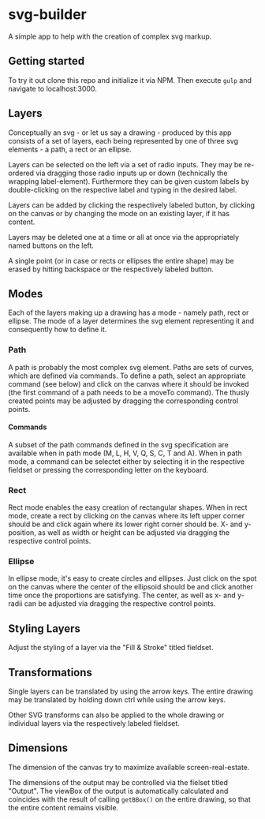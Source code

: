 # svg-builder

A simple app to help with the creation of complex svg markup.

## Getting started

To try it out clone this repo and initialize it via NPM. Then execute `gulp` and navigate to localhost:3000.

## Layers

Conceptually an svg - or let us say a drawing - produced by this app consists of a set of layers, each being represented by one of three svg elements - a path, a rect or an ellipse.

Layers can be selected on the left via a set of radio inputs.
They may be re-ordered via dragging those radio inputs up or down (technically the wrapping label-element).
Furthermore they can be given custom labels by double-clicking on the respective label and typing in the desired label.

Layers can be added by clicking the respectively labeled button, by clicking on the canvas or by changing the mode on an existing layer, if it has content.

Layers may be deleted one at a time or all at once via the appropriately named buttons on the left.

A single point (or in case or rects or ellipses the entire shape) may be erased by hitting backspace or the respectively labeled button.

## Modes

Each of the layers making up a drawing has a mode - namely path, rect or ellipse.
The mode of a layer determines the svg element representing it and consequently how to define it.

### Path

A path is probably the most complex svg element.
Paths are sets of curves, which are defined via commands.
To define a path, select an appropriate command (see below) and click on the canvas where it should be invoked (the first command of a path needs to be a moveTo command).
The thusly created points may be adjusted by dragging the corresponding control points.

#### Commands

A subset of the path commands defined in the svg specification are available when in path mode (M, L, H, V, Q, S, C, T and A).
When in path mode, a command can be selectet either by selecting it in the respective fieldset or pressing the corresponding letter on the keyboard.

### Rect

Rect mode enables the easy creation of rectangular shapes.
When in rect mode, create a rect by clicking on the canvas where its left upper corner should be and click again where its lower right corner should be.
X- and y-position, as well as width or height can be adjusted via dragging the respective control points.

### Ellipse

In ellipse mode, it's easy to create circles and ellipses.
Just click on the spot on the canvas where the center of the ellipsoid should be and click another time once the proportions are satisfying.
The center, as well as x- and y-radii can be adjusted via dragging the respective control points.

## Styling Layers

Adjust the styling of a layer via the "Fill & Stroke" titled fieldset.

## Transformations

Single layers can be translated by using the arrow keys.
The entire drawing may be translated by holding down ctrl while using the arrow keys.

Other SVG transforms can also be applied to the whole drawing or individual layers via the respectively labeled fieldset.

## Dimensions

The dimension of the canvas try to maximize available screen-real-estate.

The dimensions of the output may be controlled via the fielset titled "Output".
The viewBox of the output is automatically calculated and coincides with the result of calling `getBBox()` on the entire drawing, so that the entire content remains visible.